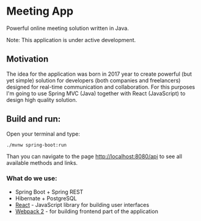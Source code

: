 # Meeting App
Powerful online meeting solution written in Java.

Note: This application is under active development.

## Motivation
The idea for the application was born in 2017 year to create
powerful (but yet simple) solution for developers (both
companies and freelancers) designed for real-time communication
and collaboration.
For this purposes I'm going to use Spring MVC (Java) together
with React (JavaScript) to design high quality solution.

## Build and run:
Open your terminal and type:
```
./mvnw spring-boot:run
```
Than you can navigate to the page <a href="http://localhost:8080/api">http://localhost:8080/api</a> to see all
available methods and links.

### What do we use:
- Spring Boot + Spring REST
- Hibernate + PostgreSQL
- <a href="https://facebook.github.io/react/">React</a> - JavaScript library for building user interfaces
- <a href="https://webpack.js.org/">Webpack 2</a> - for building frontend part of the application